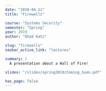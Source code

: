 ```yaml
---
date: "2018-04-11"
title: "Firewallz"

course: "Systems Security"
semester: "Spring"
year: 2019
author: "Ohad Katz"

slug: "firewalls"
navbar_active_link: "lectures"

summary: |
  A presentation about a Wall of Fire!

slides: "/slides/spring2019/Coming_Soon.pdf"

has_page: false
---
```

